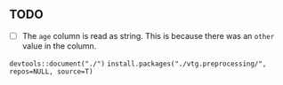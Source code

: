 ## TODO
- [ ] The `age` column is read as string. This is because there was an `other` value in the column.


`devtools::document("./")`
`install.packages("./vtg.preprocessing/", repos=NULL, source=T)`

